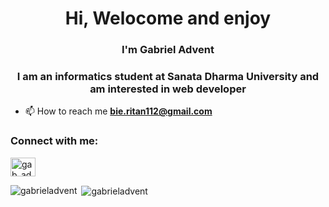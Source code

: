 <h1 align="center">Hi, Welocome and enjoy</h1>
<h3 align="center">I'm Gabriel Advent</h3>
<h3 align="center">I am an informatics student at Sanata Dharma University and am interested in web developer</h3>

- 📫 How to reach me **bie.ritan112@gmail.com**

<h3 align="left">Connect with me:</h3>
<p align="left">
<a href="https://instagram.com/gab_adv" target="blank"><img align="center" src="https://raw.githubusercontent.com/rahuldkjain/github-profile-readme-generator/master/src/images/icons/Social/instagram.svg" alt="gab_adv" height="30" width="40" /></a>
</p>

<p><img align="left" src="https://github-readme-stats.vercel.app/api/top-langs?username=gabrieladvent&show_icons=true&locale=en&layout=compact" alt="gabrieladvent" /></p>

<p>&nbsp;<img align="center" src="https://github-readme-stats.vercel.app/api?username=gabrieladvent&show_icons=true&locale=en" alt="gabrieladvent" /></p>
